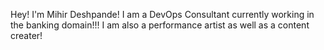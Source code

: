 Hey! I'm Mihir Deshpande! I am a DevOps Consultant currently working in the banking domain!!! 
I am also a performance artist as well as a content creater!

